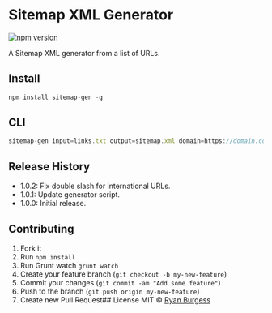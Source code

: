 Sitemap XML Generator
=============

[![npm version](https://badge.fury.io/js/sitemap-gen.svg)](http://badge.fury.io/js/sitemap-gen)

A Sitemap XML generator from a list of URLs.
 
## Install
```js
npm install sitemap-gen -g
```
## CLI
```js
sitemap-gen input=links.txt output=sitemap.xml domain=https://domain.com
```
## Release History
* 1.0.2: Fix double slash for international URLs.
* 1.0.1: Update generator script.
* 1.0.0: Initial release.
 
## Contributing
1. Fork it
2. Run `npm install`
3. Run Grunt watch `grunt watch`
4. Create your feature branch (`git checkout -b my-new-feature`)
5. Commit your changes (`git commit -am "Add some feature"`)
6. Push to the branch (`git push origin my-new-feature`)
7. Create new Pull Request## License
MIT © [Ryan Burgess](http://github.com/ryanburgess)

